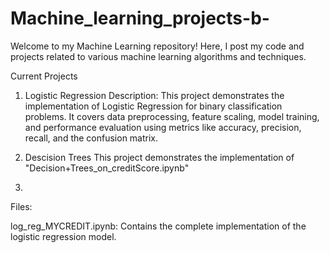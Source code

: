 # Machine_learning_projects-b-
Welcome to my Machine Learning repository! Here, I post my code and projects related to various machine learning algorithms and techniques.

Current Projects
1. Logistic Regression
Description: This project demonstrates the implementation of Logistic Regression for binary classification problems. It covers data preprocessing, feature scaling, model training, and performance evaluation using metrics like accuracy, precision, recall, and the confusion matrix.

2. Descision Trees
   This project demonstrates the implementation of "Decision+Trees_on_creditScore.ipynb"

3. 

Files:

log_reg_MYCREDIT.ipynb:   Contains the complete implementation of the logistic regression model.

